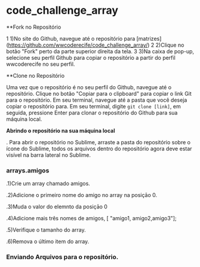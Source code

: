 # code_challenge_array

**Fork no Repositório



1 1)No site do Github, navegue até o repositório para [matrizes] (https://github.com/wwcoderecife/code_challenge_array/)
2 2)Clique no botão "Fork" perto da parte superior direita da tela.
3 3)Na caixa de pop-up, selecione seu perfil Github para copiar o repositório a partir do perfil wwcoderecife no seu perfil.


**Clone no Repositório

 Uma vez que o repositório é no seu perfil do Github, navegue até o repositório.
 Clique no botão "Copiar para o clipboard" para copiar o link Git para o repositório.
 Em seu terminal, navegue até a pasta que você deseja copiar o repositório para.
 Em seu terminal, digite `git clone [link]`, em seguida, pressione Enter para clonar o repositório do Github para sua máquina local.
 
 **Abrindo o repositório na sua máquina local**
 
  \. Para abrir o repositório no Sublime, arraste a pasta do repositório sobre o ícone do Sublime, todos os arquivos dentro do repositório agora deve estar visível na barra lateral no Sublime.
  
  ### arrays.amigos
  
\.1)Crie um array chamado amigos.

\.2)Adicione o primeiro nome do amigo no array na posiçāo 0.

\.3)Muda o valor do elemnto da posiçāo 0

\.4)Adicione mais três nomes de amigos, [ "amigo1, amigo2,amigo3"];

\.5)Verifique o tamanho do array.

\.6)Remova o último item do array.


  ### Enviando Arquivos para o repositório.



 
 
 
  
